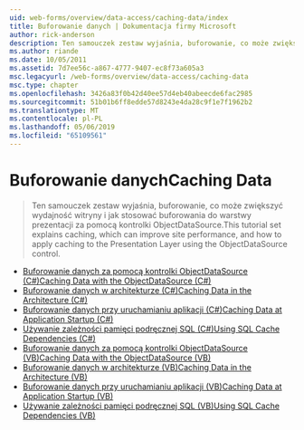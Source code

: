 ```yaml
---
uid: web-forms/overview/data-access/caching-data/index
title: Buforowanie danych | Dokumentacja firmy Microsoft
author: rick-anderson
description: Ten samouczek zestaw wyjaśnia, buforowanie, co może zwiększyć wydajność witryny i jak stosować buforowania do warstwy prezentacji za pomocą kontrolki ObjectDataSource...
ms.author: riande
ms.date: 10/05/2011
ms.assetid: 7d7ee56c-a867-4777-9407-ec8f73a605a3
msc.legacyurl: /web-forms/overview/data-access/caching-data
msc.type: chapter
ms.openlocfilehash: 3426a83f0b42d40ee57d4eb40abeecde6fac2985
ms.sourcegitcommit: 51b01b6ff8edde57d8243e4da28c9f1e7f1962b2
ms.translationtype: MT
ms.contentlocale: pl-PL
ms.lasthandoff: 05/06/2019
ms.locfileid: "65109561"
---
```

# <a name="caching-data"></a><span data-ttu-id="34ea2-103">Buforowanie danych</span><span class="sxs-lookup"><span data-stu-id="34ea2-103">Caching Data</span></span>

> <span data-ttu-id="34ea2-104">Ten samouczek zestaw wyjaśnia, buforowanie, co może zwiększyć wydajność witryny i jak stosować buforowania do warstwy prezentacji za pomocą kontrolki ObjectDataSource.</span><span class="sxs-lookup"><span data-stu-id="34ea2-104">This tutorial set explains caching, which can improve site performance, and how to apply caching to the Presentation Layer using the ObjectDataSource control.</span></span>

- [<span data-ttu-id="34ea2-105">Buforowanie danych za pomocą kontrolki ObjectDataSource (C#)</span><span class="sxs-lookup"><span data-stu-id="34ea2-105">Caching Data with the ObjectDataSource (C#)</span></span>](caching-data-with-the-objectdatasource-cs.md)
- [<span data-ttu-id="34ea2-106">Buforowanie danych w architekturze (C#)</span><span class="sxs-lookup"><span data-stu-id="34ea2-106">Caching Data in the Architecture (C#)</span></span>](caching-data-in-the-architecture-cs.md)
- [<span data-ttu-id="34ea2-107">Buforowanie danych przy uruchamianiu aplikacji (C#)</span><span class="sxs-lookup"><span data-stu-id="34ea2-107">Caching Data at Application Startup (C#)</span></span>](caching-data-at-application-startup-cs.md)
- [<span data-ttu-id="34ea2-108">Używanie zależności pamięci podręcznej SQL (C#)</span><span class="sxs-lookup"><span data-stu-id="34ea2-108">Using SQL Cache Dependencies (C#)</span></span>](using-sql-cache-dependencies-cs.md)
- [<span data-ttu-id="34ea2-109">Buforowanie danych za pomocą kontrolki ObjectDataSource (VB)</span><span class="sxs-lookup"><span data-stu-id="34ea2-109">Caching Data with the ObjectDataSource (VB)</span></span>](caching-data-with-the-objectdatasource-vb.md)
- [<span data-ttu-id="34ea2-110">Buforowanie danych w architekturze (VB)</span><span class="sxs-lookup"><span data-stu-id="34ea2-110">Caching Data in the Architecture (VB)</span></span>](caching-data-in-the-architecture-vb.md)
- [<span data-ttu-id="34ea2-111">Buforowanie danych przy uruchamianiu aplikacji (VB)</span><span class="sxs-lookup"><span data-stu-id="34ea2-111">Caching Data at Application Startup (VB)</span></span>](caching-data-at-application-startup-vb.md)
- [<span data-ttu-id="34ea2-112">Używanie zależności pamięci podręcznej SQL (VB)</span><span class="sxs-lookup"><span data-stu-id="34ea2-112">Using SQL Cache Dependencies (VB)</span></span>](using-sql-cache-dependencies-vb.md)
